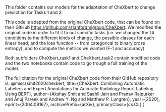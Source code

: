 This folder contains our models for the adaptation of CheXbert to change prediction for Tasks 1 and 2.

This code is adapted from the original CheXbert code, that can be found on their GitHub https://github.com/stanfordmlgroup/CheXbert. We modified the original code in order to fit it to out specific tasks (i.e. we changed the 14 conditions to the different kinds of change, the possible classes for each linear head, and the loss function -- from categorical to binary cross entropy), and to compute the metrics we wanted (F-1 and accuracy).

Both subfolders CheXbert_task1 and CheXbert_task2 contain modified code and the two notebooks contain code to go trough a full training of the model.

The full citation for the original CheXbert code from their GitHub repository is: @misc{smit2020chexbert,
	title={CheXbert: Combining Automatic Labelers and Expert Annotations for Accurate Radiology Report Labeling Using BERT},
	author={Akshay Smit and Saahil Jain and Pranav Rajpurkar and Anuj Pareek and Andrew Y. Ng and Matthew P. Lungren},
	year={2020},
	eprint={2004.09167},
	archivePrefix={arXiv},
	primaryClass={cs.CL}
}
